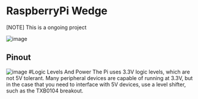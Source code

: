 # RaspberryPi Wedge
[NOTE] This is a ongoing project

![image](https://user-images.githubusercontent.com/44589560/151658887-c6db3177-bcab-4540-be38-519ee7de8b64.png)
## Pinout
![image](https://user-images.githubusercontent.com/44589560/151659069-1a1262a4-390b-4605-88f7-c0fc2776c4c1.png)
#Logic Levels And Power
The Pi uses 3.3V logic levels, which are not 5V tolerant. Many peripheral devices are capable of running at 3.3V, but in the case that you need to interface with 5V devices, use a level shifter, such as the TXB0104 breakout.
